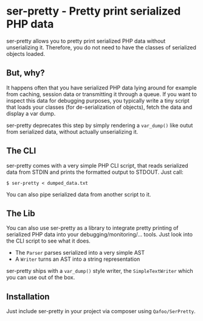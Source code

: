 # ser-pretty - Pretty print serialized PHP data

ser-pretty allows you to pretty print serialized PHP data without unserializing
it. Therefore, you do not need to have the classes of serialized objects loaded.

## But, why?

It happens often that you have serialized PHP data lying around for example
from caching, session data or transmitting it through a queue. If you want to
inspect this data for debugging purposes, you typically write a tiny script
that loads your classes (for de-serialization of objects), fetch the data and
display a var dump.

ser-pretty deprecates this step by simply rendering a `var_dump()` like outut
from serialized data, without actually unserializing it.

## The CLI

ser-pretty comes with a very simple PHP CLI script, that reads serialized data
from STDIN and prints the formatted output to STDOUT. Just call:

    $ ser-pretty < dumped_data.txt

You can also pipe serialized data from another script to it.

## The Lib

You can also use ser-pretty as a library to integrate pretty printing of
serialized PHP data into your debugging/monitoring/… tools. Just look into the
CLI script to see what it does.

* The `Parser` parses serialized into a very simple AST
* A `Writer` turns an AST into a string representation

ser-pretty ships with a `var_dump()` style writer, the `SimpleTextWriter` which
you can use out of the box.

## Installation

Just include ser-pretty in your project via composer using `Qafoo/SerPretty`.
